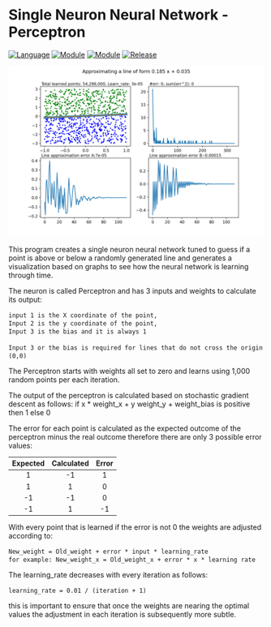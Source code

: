 # Single Neuron Neural Network - Perceptron

[![Language](https://img.shields.io/badge/language-python-blue.svg?style=flat
)](https://www.python.org)
[![Module](https://img.shields.io/badge/module-numpy-brightgreen.svg?style=flat
)](https://numpy.org/)
[![Module](https://img.shields.io/badge/module-matplotlib-brightgreen.svg?style=flat
)](https://matplotlib.org/)
[![Release](https://img.shields.io/badge/release-v1.0-orange.svg?style=flat
)](https://amaynez.github.io/Perceptron/)

<a href="https://amaynez.github.io/single-neuron-perceptron/"><img src='Learning_1000_points_per_iteration.png'></a>

This program creates a single neuron neural network tuned to guess if a point is above or below a randomly generated line and generates a visualization based on graphs to see how the neural network is learning through time.

The neuron is called Perceptron and has 3 inputs and weights to calculate its output:
    
    input 1 is the X coordinate of the point,
    Input 2 is the y coordinate of the point,
    Input 3 is the bias and it is always 1

    Input 3 or the bias is required for lines that do not cross the origin (0,0)

The Perceptron starts with weights all set to zero and learns using 1,000 random points per each iteration.

The output of the perceptron is calculated based on stochastic gradient descent as follows:
    if x * weight_x + y weight_y + weight_bias is positive then 1 else 0

The error for each point is calculated as the expected outcome of the perceptron minus the real outcome therefore there are only 3 possible error values:

|Expected|Calculated|Error|
|:---:|:---:|:---:|
|1|-1|1|
|1|1|0|
|-1|-1|0|
|-1|1|-1|

With every point that is learned if the error is not 0 the weights are adjusted according to:

    New_weight = Old_weight + error * input * learning_rate
    for example: New_weight_x = Old_weight_x + error * x * learning rate

The learning_rate decreases with every iteration as follows:

    learning_rate = 0.01 / (iteration + 1)

this is important to ensure that once the weights are nearing the optimal values the adjustment in each iteration is subsequently more subtle.
